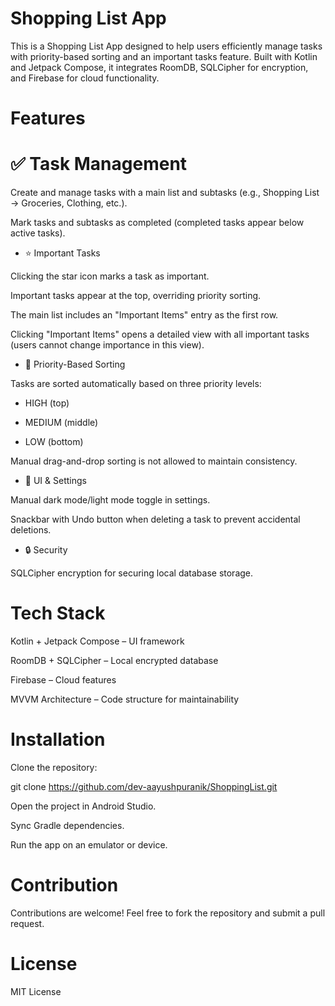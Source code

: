 # Shopping List App

This is a Shopping List App designed to help users efficiently manage tasks with priority-based sorting and an important tasks feature. Built with Kotlin and Jetpack Compose, it integrates RoomDB, SQLCipher for encryption, and Firebase for cloud functionality.

# Features

# ✅ Task Management

Create and manage tasks with a main list and subtasks (e.g., Shopping List → Groceries, Clothing, etc.).

Mark tasks and subtasks as completed (completed tasks appear below active tasks).

- ⭐ Important Tasks

Clicking the star icon marks a task as important.

Important tasks appear at the top, overriding priority sorting.

The main list includes an "Important Items" entry as the first row.

Clicking "Important Items" opens a detailed view with all important tasks (users cannot change importance in this view).

- 🎯 Priority-Based Sorting

Tasks are sorted automatically based on three priority levels:

- HIGH (top)

- MEDIUM (middle)

- LOW (bottom)

Manual drag-and-drop sorting is not allowed to maintain consistency.

- 🎨 UI & Settings

Manual dark mode/light mode toggle in settings.

Snackbar with Undo button when deleting a task to prevent accidental deletions.

- 🔒 Security

SQLCipher encryption for securing local database storage.

# Tech Stack

Kotlin + Jetpack Compose – UI framework

RoomDB + SQLCipher – Local encrypted database

Firebase – Cloud features

MVVM Architecture – Code structure for maintainability

# Installation

Clone the repository:

git clone https://github.com/dev-aayushpuranik/ShoppingList.git

Open the project in Android Studio.

Sync Gradle dependencies.

Run the app on an emulator or device.

# Contribution

Contributions are welcome! Feel free to fork the repository and submit a pull request.

# License

MIT License

